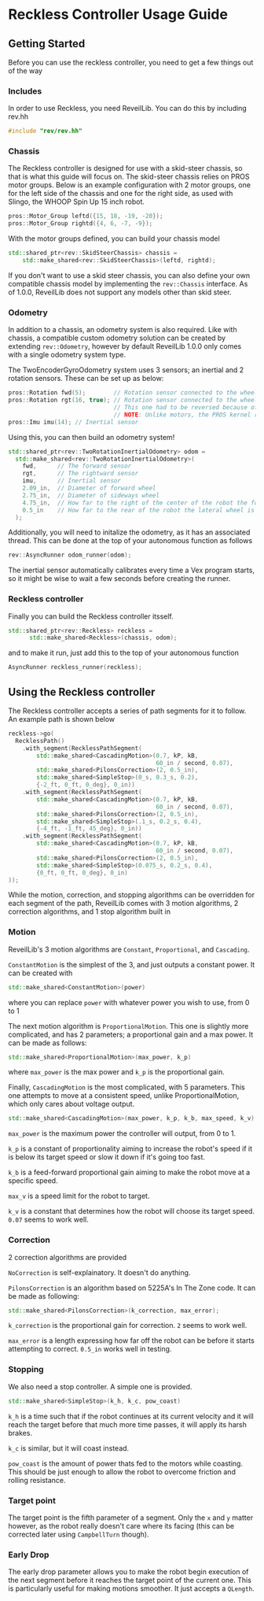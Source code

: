 # Reckless Controller Usage Guide

## Getting Started

Before you can use the reckless controller, you need to get a few things out of the way

### Includes

In order to use Reckless, you need ReveilLib. You can do this by including rev.hh

```cpp
#include "rev/rev.hh"
```

### Chassis

The Reckless controller is designed for use with a skid-steer chassis, so that is what this guide will focus on. The skid-steer chassis relies on PROS motor groups. Below is an example configuration with 2 motor groups, one for the left side of the chassis and one for the right side, as used with Slingo, the WHOOP Spin Up 15 inch robot.

```cpp
pros::Motor_Group leftd({15, 18, -19, -20});
pros::Motor_Group rightd({4, 6, -7, -9});
```

With the motor groups defined, you can build your chassis model

```cpp
std::shared_ptr<rev::SkidSteerChassis> chassis =
    std::make_shared<rev::SkidSteerChassis>(leftd, rightd);
```

If you don't want to use a skid steer chassis, you can also define your own compatible chassis model by implementing the `rev::Chassis` interface. As of 1.0.0, ReveilLib does not support any models other than skid steer.

### Odometry

In addition to a chassis, an odometry system is also required. Like with chassis, a compatible custom odometry solution can be created by extending `rev::Odometry`, however by default ReveilLib 1.0.0 only comes with a single odometry system type.

The TwoEncoderGyroOdometry system uses 3 sensors; an inertial and 2 rotation sensors. These can be set up as below:

```cpp
pros::Rotation fwd(5);        // Rotation sensor connected to the wheel measuring forward translation
pros::Rotation rgt(16, true); // Rotation sensor connected to the wheel measuring rightward translation. 
                              // This one had to be reversed because of the way the sensor was mounted.
                              // NOTE: Unlike motors, the PROS kernel requires you to use (port, true) syntax to initialize a reversed rotation sensor. If instead you try using (-port), it will not work.
pros::Imu imu(14); // Inertial sensor
```

Using this, you can then build an odometry system!

```cpp
std::shared_ptr<rev::TwoRotationInertialOdometry> odom =
  std::make_shared<rev::TwoRotationInertialOdometry>(
    fwd,      // The forward sensor
    rgt,      // The rightward sensor 
    imu,      // Inertial sensor
    2.09_in,  // Diameter of forward wheel
    2.75_in,  // Diameter of sideways wheel
    4.75_in,  // How far to the right of the center of the robot the forward wheel is
    0.5_in    // How far to the rear of the robot the lateral wheel is from the center
  );
```

Additionally, you will need to initalize the odometry, as it has an associated thread. This can be done at the top of your autonomous function as follows
```cpp
rev::AsyncRunner odom_runner(odom);
```

The inertial sensor automatically calibrates every time a Vex program starts, so it might be wise to wait a few seconds before creating the runner.

### Reckless controller

Finally you can build the Reckless controller itsself.

```cpp
std::shared_ptr<rev::Reckless> reckless =
      std::make_shared<Reckless>(chassis, odom);
```

and to make it run, just add this to the top of your autonomous function

```cpp
AsyncRunner reckless_runner(reckless);
```

## Using the Reckless controller

The Reckless controller accepts a series of path segments for it to follow. An example path is shown below

```cpp
reckless->go(
  RecklessPath()
    .with_segment(RecklessPathSegment(
        std::make_shared<CascadingMotion>(0.7, kP, kB,
                                          60_in / second, 0.07),
        std::make_shared<PilonsCorrection>(2, 0.5_in),
        std::make_shared<SimpleStop>(0_s, 0.3_s, 0.2),
        {-2_ft, 0_ft, 0_deg}, 0_in))
    .with_segment(RecklessPathSegment(
        std::make_shared<CascadingMotion>(0.7, kP, kB,
                                          60_in / second, 0.07),
        std::make_shared<PilonsCorrection>(2, 0.5_in),
        std::make_shared<SimpleStop>(.1_s, 0.2_s, 0.4),
        {-4_ft, -1_ft, 45_deg}, 0_in))
    .with_segment(RecklessPathSegment(
        std::make_shared<CascadingMotion>(0.7, kP, kB,
                                          60_in / second, 0.07),
        std::make_shared<PilonsCorrection>(2, 0.5_in),
        std::make_shared<SimpleStop>(0.075_s, 0.2_s, 0.4),
        {0_ft, 0_ft, 0_deg}, 0_in)
));
```

While the motion, correction, and stopping algorithms can be overridden for each segment of the path, ReveilLib comes with 3 motion algorithms, 2 correction algorithms, and 1 stop algorithm built in

### Motion

ReveilLib's 3 motion algorithms are `Constant`, `Proportional`, and `Cascading`.

`ConstantMotion` is the simplest of the 3, and just outputs a constant power. It can be created with

```cpp
std::make_shared<ConstantMotion>(power)
```

where you can replace `power` with whatever power you wish to use, from 0 to 1


The next motion algorithm is `ProportionalMotion`. This one is slightly more complicated, and has 2 parameters; a proportional gain and a max power. It can be made as follows:

```cpp
std::make_shared<ProportionalMotion>(max_power, k_p)
```

where `max_power` is the max power and `k_p` is the proportional gain.

Finally, `CascadingMotion` is the most complicated, with 5 parameters. This one attempts to move at a consistent speed, unlike ProportionalMotion, which only cares about voltage output.

```cpp
std::make_shared<CascadingMotion>(max_power, k_p, k_b, max_speed, k_v)
```

`max_power` is the maximum power the controller will output, from 0 to 1.

`k_p` is a constant of proportionality aiming to increase the robot's speed if it is below its target speed or slow it down if it's going too fast.

`k_b` is a feed-forward proportional gain aiming to make the robot move at a specific speed.

`max_v` is a speed limit for the robot to target.

`k_v` is a constant that determines how the robot will choose its target speed. `0.07` seems to work well.

### Correction

2 correction algorithms are provided

`NoCorrection` is self-explainatory. It doesn't do anything.

`PilonsCorrection` is an algorithm based on 5225A's In The Zone code. It can be made as following:

```cpp
std::make_shared<PilonsCorrection>(k_correction, max_error);
```

`k_correction` is the proportional gain for correction. `2` seems to work well.

`max_error` is a length expressing how far off the robot can be before it starts attempting to correct. `0.5_in` works well in testing.

### Stopping

We also need a stop controller. A simple one is provided.

```cpp
std::make_shared<SimpleStop>(k_h, k_c, pow_coast)
```

`k_h` is a time such that if the robot continues at its current velocity and it will reach the target before that much more time passes, it will apply its harsh brakes.

`k_c` is similar, but it will coast instead.

`pow_coast` is the amount of power thats fed to the motors while coasting. This should be just enough to allow the robot to overcome friction and rolling resistance.

### Target point

The target point is the fifth parameter of a segment. Only the `x` and `y` matter however, as the robot really doesn't care where its facing (this can be corrected later using `CampbellTurn` though).

### Early Drop

The early drop parameter allows you to make the robot begin execution of the next segment before it reaches the target point of the current one. This is particularly useful for making motions smoother. It just accepts a `QLength`.
